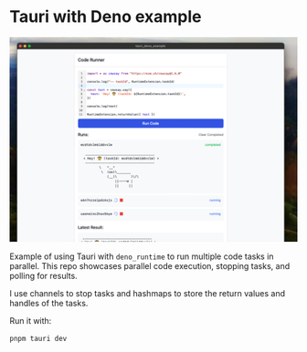 # Tauri with Deno example

![Screenshot](screenshot.png)

Example of using Tauri with `deno_runtime` to run multiple code tasks in parallel. This repo showcases parallel code execution, stopping tasks, and polling for results.

I use channels to stop tasks and hashmaps to store the return values and handles of the tasks.

Run it with:

```bash
pnpm tauri dev
```
